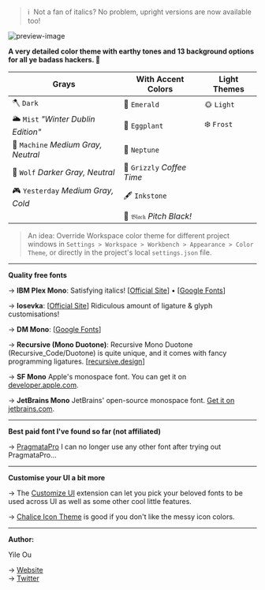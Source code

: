 > ℹ️&nbsp;&nbsp;Not a fan of italics? No problem, upright versions are now available too!

![preview-image](https://raw.githubusercontent.com/troydraws/paddy-color-theme/master/paddy-color-theme-preview.gif)

**A very detailed color theme with earthy tones and 13 background options for all ye badass hackers. 🍁**

| Grays                              | With Accent Colors        | Light Themes |
| ---------------------------------- | ------------------------- | ------------ |
| 🪓 `Dark`                           | 🌲 `Emerald`               | 🌞 `Light`    |
| 🌥 `Mist` *"Winter Dublin Edition"* | 🍆 `Eggplant`              | ❄️ `Frost`    |
| 🤖 `Machine` *Medium Gray, Neutral* | 🔵 `Neptune`               |              |
| 🐺 `Wolf` *Darker Gray, Neutral*    | 🐻 `Grizzly` *Coffee Time* |              |
| 🎮 `Yesterday` *Medium Gray, Cold*  | 🖋 `Inkstone`              |              |
|                                    | 🚧 `𝔅𝔩𝔞𝔠𝔨` *Pitch Black!*  |              |

&NewLine;

> An idea: Override Workspace color theme for different project windows in `Settings > Workspace > Workbench > Appearance > Color Theme`, or directly in the project's local `settings.json` file.

---

**Quality free fonts**

→ **IBM Plex Mono**: Satisfying italics! [[Official Site](https://www.ibm.com/plex/)] • [[Google Fonts](https://fonts.google.com/specimen/IBM+Plex+Mono)]  

→ **Iosevka**: [[Official Site](https://typeof.net/Iosevka/)] Ridiculous amount of ligature & glyph customisations!

→ **DM Mono**: [[Google Fonts](https://fonts.google.com/specimen/DM+Mono)]  

→ **Recursive (Mono Duotone)**: Recursive Mono Duotone (Recursive_Code/Duotone) is quite unique, and it comes with fancy programming ligatures. [[recursive.design](https://www.recursive.design/)]  

→ **SF Mono** Apple's monospace font. You can get it on [developer.apple.com](https://developer.apple.com/fonts/).  

→ **JetBrains Mono** JetBrains' open-source monospace font. [Get it on jetbrains.com](https://www.jetbrains.com/lp/mono/). 

---

**Best paid font I've found so far (not affiliated)**

→ [PragmataPro](https://fsd.it/shop/fonts/pragmatapro/) I can no longer use any other font after trying out PragmataPro... 

---

**Customise your UI a bit more**

→ The [Customize UI](https://marketplace.visualstudio.com/items?itemName=iocave.customize-ui) extension can let you pick your beloved fonts to be used across UI as well as some other cool little features.  

→ [Chalice Icon Theme](https://marketplace.visualstudio.com/items?itemName=artlaman.chalice-icon-theme) is good if you don't like the messy icon colors.

---

**Author:**  

Yile Ou  

→ [Website](https://yile.art/)<br />
→ [Twitter](https://twitter.com/yile_art)